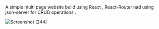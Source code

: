 A simple multi page website build using React , React-Router nad using json-server for CRUD operations .


![Screenshot (244)](https://user-images.githubusercontent.com/85354074/123533916-dd8ad080-d736-11eb-92aa-a69d3f83a5f0.png)
